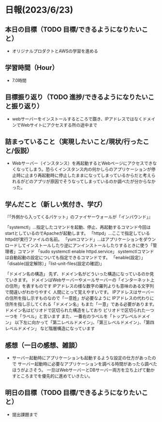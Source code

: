# 日報(2023/6/23)

## 本日の目標（TODO 目標/できるようになりたいこと）

- オリジナルプロダクトとAWSの学習を進める

## 学習時間（Hour）
- 7.0時間

## 目標振り返り（TODO 進捗/できるようになりたいこと振り返り）
- webサーバーをインストールするところで躓き、IPアドレスではなくドメインでWebサイトにアクセスする所の途中まで

## 詰まっていること（実現したいこと/現状/行ったこと/仮説）

- Webサーバー（インスタンス）を再起動するとWebページにアクセスできなくなってしまう。恐らくインスタンス内の何かしらのアプリケーションが停止時に止まり再起動時に停止したままになってしまっているからだと考えられるがどのアプリが原因でそうなってしまっているのか調べたが分からなかった。


## 学んだこと（新しい気付き、学び）

『「外側から入ってくるパケット」のファイヤーウォールが「インバウンド」』

「systemctl」…指定したコマンドを起動、停止、再起動するコマンド今回はstartとしているのでApacheが起動します。
「httpd」…ここで指定しているhttpdが実行ファイルの名前。
「yumコマンド」…はアプリケーションをダウンロードしてインストールしたり逆にアンインストールしたりするときに使う「管理者」コマンド
「sudo systemctl enable httpd.service」
systemctlコマンドは自動起動の設定についても指定できるコマンドです。
「enable(設定）」「disable(設定解除）」「list-unit-files(設定の確認)」


「ドメイン名の構造」
先ず、ドメイン名がどういった構造になっているのか見ていきます。
ドメインはWebサーバーやメールサーバーの「インターネット上の住所」を表すものです
IPアドレスの様な数字の羅列よりも意味のある文字列で間違いがわかりやすく
人間にとって覚えやすいです。
IPアドレスはサーバーの住所を指し示すものなので「一意姓」が必要なように
IPアドレスの代わりに住所を指し示してくれる「ドメイン名」もまた「一意」である必要があります。
ドメイン名はピリオドで区切られた構造をしており
ピリオドで区切られた一つ一つを「ラベル」と言います
また、一番右のラベルを「トップレベルドメイン」
以下左に向かって「第二レベルドメイン」、「第三レベルドメイン」、「第四レベルドメイン」
など階層構造になっています
## 感想（一日の感想、雑談）
- サーバー起動時にアプリケーションも起動するような設定の仕方があったので
サーバー起動時に必要なアプリケーションを調べる時間があったら調べたほうがよさそう。
一旦はWebサーバーとDBサーバー両方を立ち上げて動かすところまでを優先的に進めていきたい。


## 明日の目標（TODO 目標/できるようになりたいこと）

- 提出課題まで